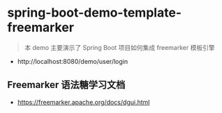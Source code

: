 # spring-boot-demo-template-freemarker

> 本 demo 主要演示了 Spring Boot 项目如何集成 freemarker 模板引擎

- http://localhost:8080/demo/user/login

## Freemarker 语法糖学习文档

- https://freemarker.apache.org/docs/dgui.html

